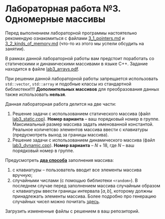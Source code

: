 # Лабораторная работа №3. Одномерные массивы

Перед выполнением лабораторной программы настоятельно рекомендую ознакомиться с файлами [3_1_pointers.md](3_1_pointers.md) и [3_2_kinds_of_memory.md](3_2_kinds_of_memory.md) (что-то из этого мы успели обсудить на занятии).

В рамках данной лабораторной работы вам предстоит поработать со статическими и динамическими массивами в языке C++. Задание находится в файле [lab3_arrays.pdf](lab3_arrays.pdf). 

При решении данной лабораторной работы запрещается использовать `std::vector`, `std::array` и подобные классы из стандартной библиотеки!!!! **Дополнительных массивов** для преобразования данных также использовать **нельзя**.

Данная лабораторная работа делится на две части:

1. Решение задачи с использованием статического массива (файл [lab3_static.cpp](lab3_static.cpp)). **Номер варианта** – ваш порядковый номер в группе. Максимальный размер массива задать именованной константой. Реальное количетсво элементов массива ввести с клавиатуры (предусмотреть выход за границы массива). 
2. Решение задачи с использованием динамического массива (файл [lab3_dynamic.cpp](lab3_dynamic.cpp)). **Номер варианта** – $N + 18$, где $N$ – ваш порядковый номер в группе.

Предусмотреть <u>**два способа**</u> заполнения массива:  
1. с клавиатуры – пользователь вводит все элементы массива вручную;
2. случайными числами (с помощью библиотеки `<random>`). В последнем случае перед заполнением массива случайным образом с клавиатуры ввести границы интервала $[a, b]$, которому должны принадлежать элементы массива. Более подробно про генерацию случайных чисел можно почитать [здесь](../tutorials/random_tutorial.pdf).

Загрузить измененные файлы с решением в ваш репозиторий.
